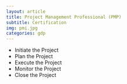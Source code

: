 ```yaml
---
layout: article
title: Project Management Professional (PMP)
subtitle: Certification
img: pmi.jpg
categories: gdp
---
```


<div class="body">
  
  <ul>
    <li>Initiate the Project</li>
    <li>Plan the Project</li>
    <li>Execute the Project</li>
    <li>Monitor the Project</li>
    <li>Close the Project</li>
  </ul>

</div>
